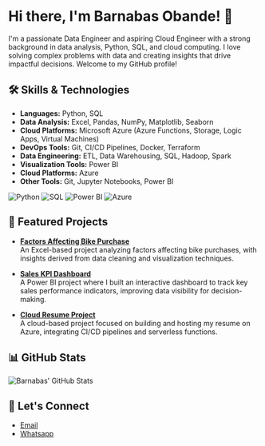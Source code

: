 # Hi there, I'm Barnabas Obande! 👋

I'm a passionate Data Engineer and aspiring Cloud Engineer with a strong background in data analysis, Python, SQL, and cloud computing. I love solving complex problems with data and creating insights that drive impactful decisions. Welcome to my GitHub profile!

## 🛠️ Skills & Technologies

- **Languages:** Python, SQL
- **Data Analysis:** Excel, Pandas, NumPy, Matplotlib, Seaborn
- **Cloud Platforms:** Microsoft Azure (Azure Functions, Storage, Logic Apps, Virtual Machines)
- **DevOps Tools:** Git, CI/CD Pipelines, Docker, Terraform
- **Data Engineering:** ETL, Data Warehousing, SQL, Hadoop, Spark
- **Visualization Tools:** Power BI
- **Cloud Platforms:** Azure
- **Other Tools:** Git, Jupyter Notebooks, Power BI

![Python](https://img.shields.io/badge/Python-3776AB?style=for-the-badge&logo=python&logoColor=white)
![SQL](https://img.shields.io/badge/SQL-007396?style=for-the-badge&logo=MySQL&logoColor=white)
![Power BI](https://img.shields.io/badge/PowerBI-F2C811?style=for-the-badge&logo=PowerBI&logoColor=black)
![Azure](https://img.shields.io/badge/Microsoft_Azure-0089D6?style=for-the-badge&logo=microsoft-azure&logoColor=white)

## 🌟 Featured Projects

- **[Factors Affecting Bike Purchase](https://github.com/mycloudbio/Barnabas-Obande-the-Analyst/blob/main/Project%20to%20Check%20Factors%20Affecting%20Bike%20Purchase.xlsx)**  
  An Excel-based project analyzing factors affecting bike purchases, with insights derived from data cleaning and visualization techniques.

- **[Sales KPI Dashboard](https://github.com/mycloudbio/Barnabas-Obande-the-Analyst/blob/main/Sales%20KPI.pbix)**  
  A Power BI project where I built an interactive dashboard to track key sales performance indicators, improving data visibility for decision-making.

- **[Cloud Resume Project](https://github.com/mycloudbio/Barnabas-Obande-the-Analyst)**  
  A cloud-based project focused on building and hosting my resume on Azure, integrating CI/CD pipelines and serverless functions.

## 📊 GitHub Stats

![Barnabas' GitHub Stats](https://github-readme-stats.vercel.app/api?username=yourusername&show_icons=true&theme=radical)

## 🤝 Let's Connect

- [Email](mailto:barnabasobande2010@gmail.com)
- [Whatsapp](wa.me/+2349020004790)



